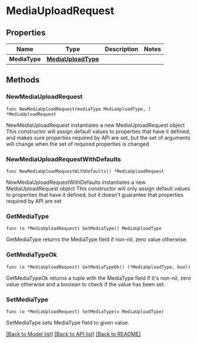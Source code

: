 # MediaUploadRequest

## Properties

Name | Type | Description | Notes
------------ | ------------- | ------------- | -------------
**MediaType** | [**MediaUploadType**](MediaUploadType.md) |  | 

## Methods

### NewMediaUploadRequest

`func NewMediaUploadRequest(mediaType MediaUploadType, ) *MediaUploadRequest`

NewMediaUploadRequest instantiates a new MediaUploadRequest object
This constructor will assign default values to properties that have it defined,
and makes sure properties required by API are set, but the set of arguments
will change when the set of required properties is changed

### NewMediaUploadRequestWithDefaults

`func NewMediaUploadRequestWithDefaults() *MediaUploadRequest`

NewMediaUploadRequestWithDefaults instantiates a new MediaUploadRequest object
This constructor will only assign default values to properties that have it defined,
but it doesn't guarantee that properties required by API are set

### GetMediaType

`func (o *MediaUploadRequest) GetMediaType() MediaUploadType`

GetMediaType returns the MediaType field if non-nil, zero value otherwise.

### GetMediaTypeOk

`func (o *MediaUploadRequest) GetMediaTypeOk() (*MediaUploadType, bool)`

GetMediaTypeOk returns a tuple with the MediaType field if it's non-nil, zero value otherwise
and a boolean to check if the value has been set.

### SetMediaType

`func (o *MediaUploadRequest) SetMediaType(v MediaUploadType)`

SetMediaType sets MediaType field to given value.



[[Back to Model list]](../README.md#documentation-for-models) [[Back to API list]](../README.md#documentation-for-api-endpoints) [[Back to README]](../README.md)


